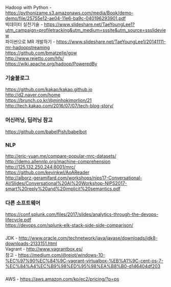 Hadoop with Python - https://pythonizame.s3.amazonaws.com/media/Book/demo-demo/file/25755e12-ae04-11e6-ba9c-040196293901.pdf  
빅데이터 실전기술 - https://www.slideshare.net/TaeYoungLee1?utm_campaign=profiletracking&utm_medium=sssite&utm_source=ssslideview  
파이썬으로 MR 개발하기 - https://www.slideshare.net/TaeYoungLee1/20141111-mr-hadoopstreaming  
https://github.com/bmatzelle/gow  
http://www.rejetto.com/hfs/  
https://wiki.apache.org/hadoop/PoweredBy  

### 기술블로그

https://github.com/kakao/kakao.github.io  
http://d2.naver.com/home  
https://brunch.co.kr/@minhokimorlion/21  
http://tech.kakao.com/2016/07/07/tech-blog-story/  


### 머신러닝, 딥러닝 참고
https://github.com/babelPish/babelbot  
  
### NLP
http://eric-yuan.me/compare-popular-mrc-datasets/  
http://demo.allennlp.org/machine-comprehension  
http://125.132.250.244:8001/mrc/  
https://github.com/kevinkwl/AoAReader  
http://alborz-geramifard.com/workshops/nips17-Conversational-AI/Slides/Conversational%20AI%20Workshop-NIPS2017-smart%20reply%20and%20implicit%20semantics.pdf  

### 다른 소프트웨어
https://conf.splunk.com/files/2017/slides/analytics-through-the-devops-lifecycle.pdf  
https://devops.com/splunk-elk-stack-side-side-comparison/  

###
JDK - http://www.oracle.com/technetwork/java/javase/downloads/jdk8-downloads-2133151.html  
Vagrant - http://www.vagrantbox.es/  
참고 - https://medium.com/@reiot/windows-10-%EC%97%90%EC%84%9C-vagrant-virtualbox-%EB%A1%9C-cent-os-7-%EC%84%A4%EC%B9%98%ED%95%98%EA%B8%B0-d146404df203


###
AWS - https://aws.amazon.com/ko/ec2/pricing/?p=ps  
